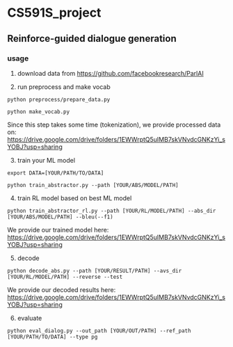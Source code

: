 # CS591S_project

## Reinforce-guided dialogue generation

### usage

1. download data from https://github.com/facebookresearch/ParlAI

2. run preprocess and make vocab

```
python preprocess/prepare_data.py
```

```
python make_vocab.py
```
Since this step takes some time (tokenization), we provide processed data on: https://drive.google.com/drive/folders/1EWWrptQ5uIMB7skVNvdcGNKzYi_sYOBJ?usp=sharing

3. train your ML model

```
export DATA=[YOUR/PATH/TO/DATA]
```

```
python train_abstractor.py --path [YOUR/ABS/MODEL/PATH]
```

4. train RL model based on best ML model
```
python train_abstractor_rl.py --path [YOUR/RL/MODEL/PATH] --abs_dir [YOUR/ABS/MODEL/PATH] --bleu(--f1)
```

We provide our trained model here: https://drive.google.com/drive/folders/1EWWrptQ5uIMB7skVNvdcGNKzYi_sYOBJ?usp=sharing

5. decode
```
python decode_abs.py --path [YOUR/RESULT/PATH] --avs_dir [YOUR/RL/MODEL/PATH] --reverse --test
```

We provide our decoded results here: https://drive.google.com/drive/folders/1EWWrptQ5uIMB7skVNvdcGNKzYi_sYOBJ?usp=sharing

6. evaluate

```
python eval_dialog.py --out_path [YOUR/OUT/PATH] --ref_path [YOUR/PATH/TO/DATA] --type pg
```
